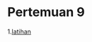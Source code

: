 # Pertemuan 9
1.[latihan](https://github.com/Nurimamasbait/tekn-cloud-computing/blob/ce1d5bada29bf54b9b8b8cde7c19048b54388a1e/minggu-09/latihan.md)
